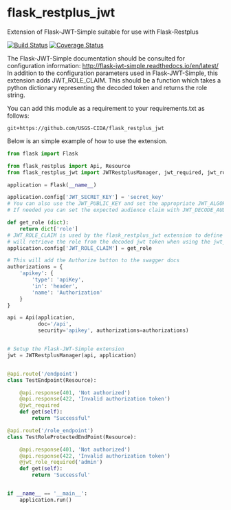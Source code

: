 # flask_restplus_jwt
Extension of Flask-JWT-Simple suitable for use with Flask-Restplus

[![Build Status](https://travis-ci.org/USGS-CIDA/flask_restplus_jwt.svg?branch=master)](https://travis-ci.org/USGS-CIDA/flask_restplus_jwt)
[![Coverage Status](https://coveralls.io/repos/github/USGS-CIDA/flask_restplus_jwt/badge.svg?branch=master)](https://coveralls.io/github/USGS-CIDA/flask_restplus_jwt?branch=master)

The Flask-JWT-Simple documentation should be consulted for configuration information: http://flask-jwt-simple.readthedocs.io/en/latest/
In addition to the configuration parameters used in Flask-JWT-Simple, this extension adds
JWT_ROLE_CLAIM. This should be a function which takes a python dictionary representing the 
decoded token and returns the role string.

You can add this module as a requirement to your requirements.txt as follows:
```
git+https://github.com/USGS-CIDA/flask_restplus_jwt
```

Below is an simple example of how to use the extension.

```python
from flask import Flask

from flask_restplus import Api, Resource
from flask_restplus_jwt import JWTRestplusManager, jwt_required, jwt_role_required

application = Flask(__name__)

application.config['JWT_SECRET_KEY'] = 'secret_key'
# You can also use the JWT_PUBLIC_KEY and set the appropriate JWT_ALGORITHM for the key.
# If needed you can set the expected audience claim with JWT_DECODE_AUDIENCE

def get_role (dict):
    return dict['role']
# JWT_ROLE_CLAIM is used by the flask_restplus_jwt extension to define the function which
# will retrieve the role from the decoded jwt token when using the jwt_role_required decorator.
application.config['JWT_ROLE_CLAIM'] = get_role

# This will add the Authorize button to the swagger docs
authorizations = {
    'apikey': {
        'type': 'apiKey',
        'in': 'header',
        'name': 'Authorization'
    }
}

api = Api(application,
          doc='/api',
          security='apikey', authorizations=authorizations)


# Setup the Flask-JWT-Simple extension
jwt = JWTRestplusManager(api, application)


@api.route('/endpoint')
class TestEndpoint(Resource):

    @api.response(401, 'Not authorized')
    @api.response(422, 'Invalid authorization token')
    @jwt_required
    def get(self):
        return "Successful"

@api.route('/role_endpoint')
class TestRoleProtectedEndPoint(Resource):

    @api.response(401, 'Not authorized')
    @api.response(422, 'Invalid authorization token')
    @jwt_role_required('admin')
    def get(self):
        return 'Successful'


if __name__ == '__main__':
    application.run()
```

